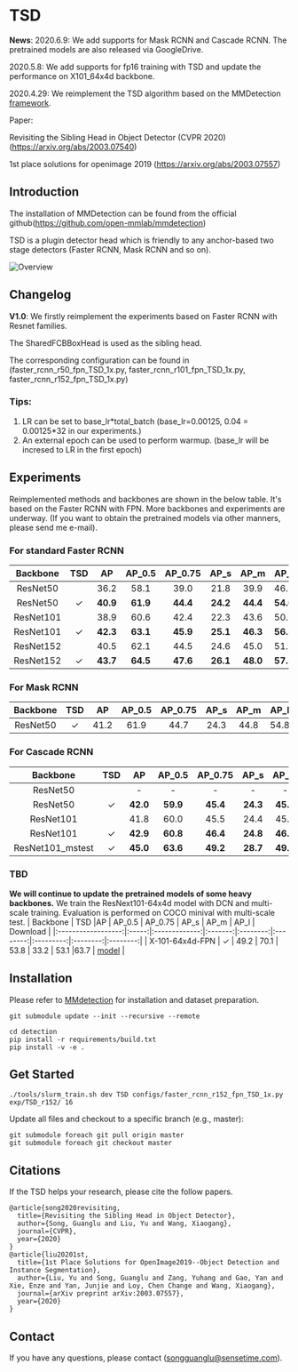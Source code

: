 # TSD

**News**:
2020.6.9: We add supports for Mask RCNN and Cascade RCNN. The pretrained models are also released via GoogleDrive.

2020.5.8: We add supports for fp16 training with TSD and update the performance on X101_64x4d backbone.

2020.4.29: We reimplement the TSD algorithm based on the MMDetection [framework](https://github.com/open-mmlab/mmdetection).

Paper:

  Revisiting the Sibling Head in Object Detector (CVPR 2020) (https://arxiv.org/abs/2003.07540)

  1st place solutions for openimage 2019 (https://arxiv.org/abs/2003.07557)

## Introduction

The installation of MMDetection can be found from the official github(https://github.com/open-mmlab/mmdetection)

TSD is a plugin detector head which is friendly to any anchor-based two stage detectors (Faster RCNN, Mask RCNN and so on).

![Overview](demo/TSD.png)

## Changelog

**V1.0**:
We firstly reimplement the experiments based on Faster RCNN with Resnet families.

The SharedFCBBoxHead is used as the sibling head.

The corresponding configuration can be found in (faster_rcnn_r50_fpn_TSD_1x.py, faster_rcnn_r101_fpn_TSD_1x.py, faster_rcnn_r152_fpn_TSD_1x.py)

### Tips:

1. LR can be set to base_lr\*total_batch (base_lr=0.00125, 0.04 = 0.00125\*32 in our experiments.)
2. An external epoch can be used to perform warmup. (base_lr will be incresed to LR in the first epoch)

## Experiments

Reimplemented methods and backbones are shown in the below table. It's based on the Faster RCNN with FPN.
More backbones and experiments are underway.
(If you want to obtain the pretrained models via other manners, please send me e-mail).

### For standard Faster RCNN

| Backbone           | TSD   | AP             | AP_0.5  | AP_0.75  | AP_s    | AP_m      | AP_l     | Download |
|:--------------------:|:-----:|:--------------:|:-------:|:--------:|:-------:|:---------:|:--------:|:--------:|
| ResNet50           |       | 36.2           | 58.1    | 39.0     | 21.8    | 39.9      |46.1      |  |
| ResNet50           | ✓     | **40.9**      | **61.9** | **44.4** |**24.2**  |**44.4**  |**54.0**   |[model](https://drive.google.com/file/d/1G0ngN4Ro5PpcB7S__09Cz3EkAfsWWPy_/view?usp=sharing) |
| ResNet101          |       | 38.9           | 60.6    | 42.4     | 22.3    | 43.6      |50.6      |  |
| ResNet101          | ✓     | **42.3**      | **63.1**| **45.9**  | **25.1**|**46.3**  |**56.5**    |[model](https://drive.google.com/open?id=1FghatPmrWx8QPeZaOn-dODJP3nqu9Jdj) |
| ResNet152          |       |  40.5        |62.1      |44.5     | 24.6     |45.0       | 51.8      | |
| ResNet152          | ✓     | **43.7**     |**64.5**  |**47.6** |**26.1**  |**48.0**   |**57.5**   |[model](https://drive.google.com/open?id=1OQTkZIzNZ323BBxsxwMbl6YDYAgAfvb0)|

### For Mask RCNN

| Backbone           | TSD   | AP             | AP_0.5  | AP_0.75  | AP_s    | AP_m      | AP_l     | MaskAP | Download |
|:------------------:|:-----:|:--------------:|:-------:|:--------:|:-------:|:---------:|:--------:|:--------:|:--------:|
| ResNet50           | ✓     | 41.2           | 61.9    | 44.7     | 24.3    | 44.8      | 54.8      |  35.8   |  [model](https://drive.google.com/file/d/17iFSOinWyTtWRF4wc6B-zNext4DuZLDt/view?usp=sharing)    |

### For Cascade RCNN

| Backbone           | TSD   | AP             | AP_0.5  | AP_0.75  | AP_s    | AP_m      | AP_l     | Download |
|:------------------:|:-----:|:--------------:|:-------:|:--------:|:-------:|:---------:|:--------:|:--------:|
| ResNet50           |       | -             | -        |  -       | -       | -         | -        |          |
| ResNet50           | ✓     | **42.0**      | **59.9** | **45.4** |**24.3**  |**45.5**  |**57.1**   |[model](https://drive.google.com/file/d/1bJulo-_NAhBOLTDvEuIlSsDSwh6sQghX/view?usp=sharing) |
| ResNet101          |       | 41.8          | 60.0     |  45.5    | 24.4    |45.8       |55.1       |          |
| ResNet101          | ✓     | **42.9**      | **60.8** | **46.4** |**24.8**  |**46.5**  |**57.7**   |[model](https://drive.google.com/file/d/1RVomu6temvNNg0DIE85Pg-CcUf3GIg8n/view?usp=sharing) |
| ResNet101_mstest   | ✓     | **45.0**      | **63.6** | **49.2** |**28.7**  |**49.1**  |**57.8**   |        |

### TBD

**We will continue to update the pretrained models of some heavy backbones.**
We train the ResNext101-64x4d model with DCN and multi-scale training. Evaluation is performed on COCO minival with multi-scale test.
| Backbone           | TSD   |AP             | AP_0.5  | AP_0.75  | AP_s    | AP_m      | AP_l     | Download |
|:------------------:|:-----:|:-------------:|:-------:|:--------:|:--------:|:---------:|:--------:|:--------:|
| X-101-64x4d-FPN      | ✓   | 49.2           | 70.1    | 53.8     | 33.2    | 53.1      |63.7      | [model](https://drive.google.com/open?id=1tMf_7Aix2Tx0itVZtnPF-FbqfX2RM4zL) |

## Installation

Please refer to [MMdetection](docs/INSTALL.md) for installation and dataset preparation.
```shell
git submodule update --init --recursive --remote

cd detection
pip install -r requirements/build.txt
pip install -v -e .
```

## Get Started
```shell
./tools/slurm_train.sh dev TSD configs/faster_rcnn_r152_fpn_TSD_1x.py exp/TSD_r152/ 16
```

Update all files and checkout to a specific branch (e.g., master):
```shell
git submodule foreach git pull origin master
git submodule foreach git checkout master
```


## Citations

If the TSD helps your research, please cite the follow papers.

```
@article{song2020revisiting,
  title={Revisiting the Sibling Head in Object Detector},
  author={Song, Guanglu and Liu, Yu and Wang, Xiaogang},
  journal={CVPR},
  year={2020}
}
@article{liu20201st,
  title={1st Place Solutions for OpenImage2019--Object Detection and Instance Segmentation},
  author={Liu, Yu and Song, Guanglu and Zang, Yuhang and Gao, Yan and Xie, Enze and Yan, Junjie and Loy, Chen Change and Wang, Xiaogang},
  journal={arXiv preprint arXiv:2003.07557},
  year={2020}
}
```


## Contact

If you have any questions, please contact (songguanglu@sensetime.com).

